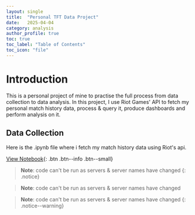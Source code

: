 ```yaml
---
layout: single
title:  "Personal TFT Data Project"
date:   2025-04-04
category: analysis
author_profile: true
toc: true
toc_label: "Table of Contents"
toc_icon: "file"
---
```


# Introduction
This is a personal project of mine to practise the full process from data collection to data analysis. 
In this project, I use Riot Games' API to fetch my personal match history data, process & query it, produce dashboards and perform analysis on it.

## Data Collection
Here is the .ipynb file where i fetch my match history data using Riot's api. 

[View Notebook](https://nbviewer.org/github/meng-kiat/My-jupyter-notebooks/blob/main/TFT_Data.ipynb){: .btn .btn--info .btn--small}

> **Note**: code can't be run as servers & server names have changed
{: .notice}

> **Note**: code can't be run as servers & server names have changed

> **Note**: code can't be run as servers & server names have changed
{: .notice--warning}